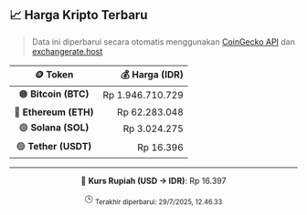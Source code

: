 

<!-- HARGA_KRIPTO -->
## 📈 Harga Kripto Terbaru

> Data ini diperbarui secara otomatis menggunakan [CoinGecko API](https://www.coingecko.com/) dan [exchangerate.host](https://exchangerate.host/)

<div align="center">

| 🪙 Token | 💰 Harga (IDR) |
|:------:|---------------:|
| 🟠 **Bitcoin (BTC)**   | Rp 1.946.710.729 |
| 🔵 **Ethereum (ETH)**  | Rp 62.283.048 |
| 🟣 **Solana (SOL)**    | Rp 3.024.275 |
| 🟢 **Tether (USDT)**   | Rp 16.396 |

---

💱 **Kurs Rupiah (USD → IDR)**: Rp 16.397

🕒 <sub>Terakhir diperbarui: 29/7/2025, 12.46.33</sub>

</div>
<!-- /HARGA_KRIPTO -->